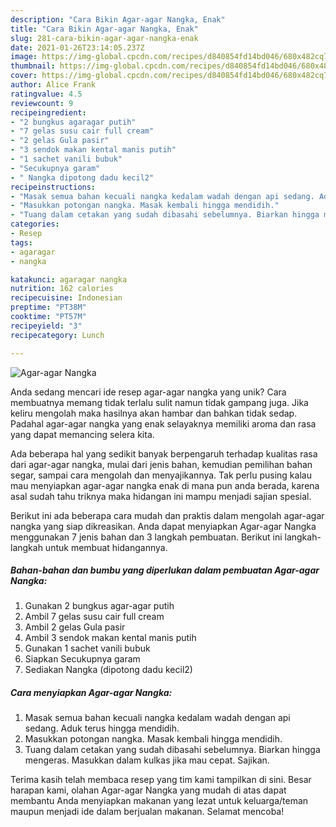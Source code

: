 ```yaml
---
description: "Cara Bikin Agar-agar Nangka, Enak"
title: "Cara Bikin Agar-agar Nangka, Enak"
slug: 281-cara-bikin-agar-agar-nangka-enak
date: 2021-01-26T23:14:05.237Z
image: https://img-global.cpcdn.com/recipes/d840854fd14bd046/680x482cq70/agar-agar-nangka-foto-resep-utama.jpg
thumbnail: https://img-global.cpcdn.com/recipes/d840854fd14bd046/680x482cq70/agar-agar-nangka-foto-resep-utama.jpg
cover: https://img-global.cpcdn.com/recipes/d840854fd14bd046/680x482cq70/agar-agar-nangka-foto-resep-utama.jpg
author: Alice Frank
ratingvalue: 4.5
reviewcount: 9
recipeingredient:
- "2 bungkus agaragar putih"
- "7 gelas susu cair full cream"
- "2 gelas Gula pasir"
- "3 sendok makan kental manis putih"
- "1 sachet vanili bubuk"
- "Secukupnya garam"
- " Nangka dipotong dadu kecil2"
recipeinstructions:
- "Masak semua bahan kecuali nangka kedalam wadah dengan api sedang. Aduk terus hingga mendidih."
- "Masukkan potongan nangka. Masak kembali hingga mendidih."
- "Tuang dalam cetakan yang sudah dibasahi sebelumnya. Biarkan hingga mengeras. Masukkan dalam kulkas jika mau cepat. Sajikan."
categories:
- Resep
tags:
- agaragar
- nangka

katakunci: agaragar nangka 
nutrition: 162 calories
recipecuisine: Indonesian
preptime: "PT38M"
cooktime: "PT57M"
recipeyield: "3"
recipecategory: Lunch

---
```



![Agar-agar Nangka](https://img-global.cpcdn.com/recipes/d840854fd14bd046/680x482cq70/agar-agar-nangka-foto-resep-utama.jpg)

Anda sedang mencari ide resep agar-agar nangka yang unik? Cara membuatnya memang tidak terlalu sulit namun tidak gampang juga. Jika keliru mengolah maka hasilnya akan hambar dan bahkan tidak sedap. Padahal agar-agar nangka yang enak selayaknya memiliki aroma dan rasa yang dapat memancing selera kita.

Ada beberapa hal yang sedikit banyak berpengaruh terhadap kualitas rasa dari agar-agar nangka, mulai dari jenis bahan, kemudian pemilihan bahan segar, sampai cara mengolah dan menyajikannya. Tak perlu pusing kalau mau menyiapkan agar-agar nangka enak di mana pun anda berada, karena asal sudah tahu triknya maka hidangan ini mampu menjadi sajian spesial.




Berikut ini ada beberapa cara mudah dan praktis dalam mengolah agar-agar nangka yang siap dikreasikan. Anda dapat menyiapkan Agar-agar Nangka menggunakan 7 jenis bahan dan 3 langkah pembuatan. Berikut ini langkah-langkah untuk membuat hidangannya.

<!--inarticleads1-->

##### Bahan-bahan dan bumbu yang diperlukan dalam pembuatan Agar-agar Nangka:

1. Gunakan 2 bungkus agar-agar putih
1. Ambil 7 gelas susu cair full cream
1. Ambil 2 gelas Gula pasir
1. Ambil 3 sendok makan kental manis putih
1. Gunakan 1 sachet vanili bubuk
1. Siapkan Secukupnya garam
1. Sediakan  Nangka (dipotong dadu kecil2)




<!--inarticleads2-->

##### Cara menyiapkan Agar-agar Nangka:

1. Masak semua bahan kecuali nangka kedalam wadah dengan api sedang. Aduk terus hingga mendidih.
1. Masukkan potongan nangka. Masak kembali hingga mendidih.
1. Tuang dalam cetakan yang sudah dibasahi sebelumnya. Biarkan hingga mengeras. Masukkan dalam kulkas jika mau cepat. Sajikan.




Terima kasih telah membaca resep yang tim kami tampilkan di sini. Besar harapan kami, olahan Agar-agar Nangka yang mudah di atas dapat membantu Anda menyiapkan makanan yang lezat untuk keluarga/teman maupun menjadi ide dalam berjualan makanan. Selamat mencoba!
